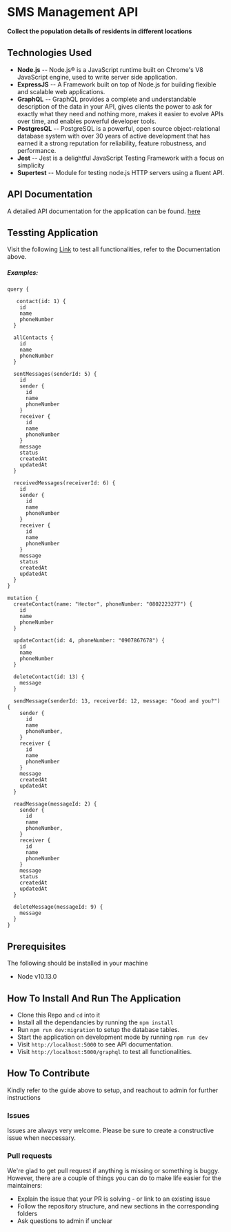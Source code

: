 
# SMS Management API

**Collect the population details of residents in different locations**

## Technologies Used
- **Node.js** -- Node.js® is a JavaScript runtime built on Chrome's V8 JavaScript engine, used to write server side application.
- **ExpressJS** -- A Framework built on top of Node.js for building flexible and scalable web applications.
- **GraphQL** -- GraphQL provides a complete and understandable description of the data in your API, gives clients the power to ask for exactly what they need and nothing more, makes it easier to evolve APIs over time, and enables powerful developer tools.
- **PostgresQL** -- PostgreSQL is a powerful, open source object-relational database system with over 30 years of active development that has earned it a strong reputation for reliability, feature robustness, and performance.
- **Jest** -- Jest is a delightful JavaScript Testing Framework with a focus on simplicity
- **Supertest** -- Module for testing node.js HTTP servers using a fluent API.

## API Documentation
A detailed API documentation for the application can be found. [here](https://sms-lms.herokuapp.com)


## Tessting Application
Visit the following [Link](https://sms-lms.herokuapp.com/graphql) to test all functionalities, refer to the Documentation above.

##### Examples:
```
query {
  
   contact(id: 1) {
    id
    name
    phoneNumber
  }

  allContacts {
    id
    name
    phoneNumber
  }
  
  sentMessages(senderId: 5) {
    id
    sender {
      id
      name
      phoneNumber
    }
    receiver {
      id
      name
      phoneNumber
    }
    message
    status
    createdAt
    updatedAt
  }
  
  receivedMessages(receiverId: 6) {
    id
    sender {
      id
      name
      phoneNumber
    }
    receiver {
      id
      name
      phoneNumber
    }
    message
    status
    createdAt
    updatedAt
  }
}
```

```
mutation {
  createContact(name: "Hector", phoneNumber: "0802223277") {
    id
    name
    phoneNumber
  }
  
  updateContact(id: 4, phoneNumber: "0907867678") {
    id
    name
    phoneNumber
  }
  
  deleteContact(id: 13) {
    message
  }
  
  sendMessage(senderId: 13, receiverId: 12, message: "Good and you?") {
    sender {
      id
      name
      phoneNumber,
    }
    receiver {
      id
      name
      phoneNumber
    }
    message
    createdAt
    updatedAt
  }
  
  readMessage(messageId: 2) {
    sender {
      id
      name
      phoneNumber,
    }
    receiver {
      id
      name
      phoneNumber
    }
    message
    status
    createdAt
    updatedAt
  }
  
  deleteMessage(messageId: 9) {
    message
  }
}
```

## Prerequisites
The following should be installed in your machine
- Node v10.13.0

## How To Install And Run The Application

* Clone this Repo and `cd` into it
* Install all the dependancies by running the `npm install`
* Run `npm run dev:migration` to setup the database tables.
* Start the application on development mode by running `npm run dev`
* Visit `http://localhost:5000` to see API documentation.
* Visit `http://localhost:5000/graphql` to test all functionalities.


## How To Contribute
Kindly refer to the guide above to setup, and reachout to admin for further instructions

### Issues
Issues are always very welcome. Please be sure to create a constructive issue when neccessary.

### Pull requests
We're glad to get pull request if anything is missing or something is buggy. However, there are a couple of things you can do to make life easier for the maintainers:

- Explain the issue that your PR is solving - or link to an existing issue
- Follow the repository structure, and new sections in the corresponding folders
- Ask questions to admin if unclear
